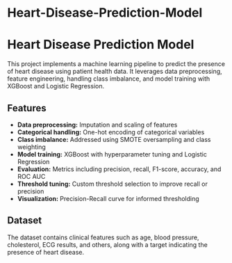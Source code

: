 # Heart-Disease-Prediction-Model
# Heart Disease Prediction Model

This project implements a machine learning pipeline to predict the presence of heart disease using patient health data. It leverages data preprocessing, feature engineering, handling class imbalance, and model training with XGBoost and Logistic Regression.

## Features

- **Data preprocessing:** Imputation and scaling of features  
- **Categorical handling:** One-hot encoding of categorical variables  
- **Class imbalance:** Addressed using SMOTE oversampling and class weighting  
- **Model training:** XGBoost with hyperparameter tuning and Logistic Regression  
- **Evaluation:** Metrics including precision, recall, F1-score, accuracy, and ROC AUC  
- **Threshold tuning:** Custom threshold selection to improve recall or precision  
- **Visualization:** Precision-Recall curve for informed thresholding  

## Dataset

The dataset contains clinical features such as age, blood pressure, cholesterol, ECG results, and others, along with a target indicating the presence of heart disease.


